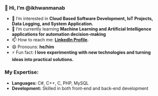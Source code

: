 ### 👋 Hi, I’m @ikhwanmanab

- 👀 I’m interested in **Cloud Based Software Development, IoT Projects, Data Logging, and System Application.**
- 🌱 I’m currently learning **Machine Learning and Artificial Intelligence applications for automation decision-making**
- 📫 How to reach me: **[LinkedIn Profile](https://www.linkedin.com/in/muhammad-ikhwan-abdul-manab-484723182/).**
- 😄 Pronouns: **he/him**
- ⚡ Fun fact: **I love experimenting with new technologies and turning ideas into practical solutions.**

### My Expertise:
- **Languages:** C#, C++, C, PHP, MySQL
- **Development:** Skilled in both front-end and back-end development



<!---
ikhwanmanab/ikhwanmanab is a ✨ special ✨ repository because its `README.md` (this file) appears on your GitHub profile.
You can click the Preview link to take a look at your changes.
--->

